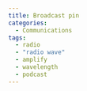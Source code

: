 ```yaml
---
title: Broadcast pin
categories:
  - Communications
tags:
  - radio
  - "radio wave"
  - amplify
  - wavelength
  - podcast
---
```

